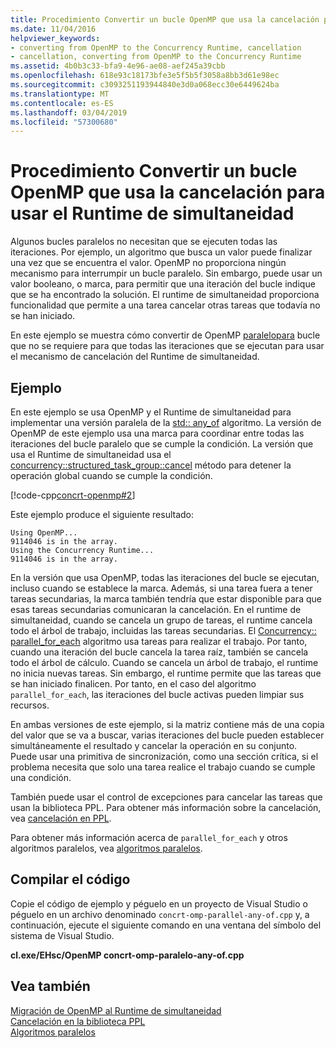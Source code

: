```yaml
---
title: Procedimiento Convertir un bucle OpenMP que usa la cancelación para usar el Runtime de simultaneidad
ms.date: 11/04/2016
helpviewer_keywords:
- converting from OpenMP to the Concurrency Runtime, cancellation
- cancellation, converting from OpenMP to the Concurrency Runtime
ms.assetid: 4b0b3c33-bfa9-4e96-ae08-aef245a39cbb
ms.openlocfilehash: 618e93c18173bfe3e5f5b5f3058a8bb3d61e98ec
ms.sourcegitcommit: c3093251193944840e3d0a068ecc30e6449624ba
ms.translationtype: MT
ms.contentlocale: es-ES
ms.lasthandoff: 03/04/2019
ms.locfileid: "57300680"
---
```

# <a name="how-to-convert-an-openmp-loop-that-uses-cancellation-to-use-the-concurrency-runtime"></a>Procedimiento Convertir un bucle OpenMP que usa la cancelación para usar el Runtime de simultaneidad

Algunos bucles paralelos no necesitan que se ejecuten todas las iteraciones. Por ejemplo, un algoritmo que busca un valor puede finalizar una vez que se encuentra el valor. OpenMP no proporciona ningún mecanismo para interrumpir un bucle paralelo. Sin embargo, puede usar un valor booleano, o marca, para permitir que una iteración del bucle indique que se ha encontrado la solución. El runtime de simultaneidad proporciona funcionalidad que permite a una tarea cancelar otras tareas que todavía no se han iniciado.

En este ejemplo se muestra cómo convertir de OpenMP [paralelo](../../parallel/concrt/how-to-use-parallel-invoke-to-write-a-parallel-sort-routine.md#parallel)[para](../../parallel/openmp/reference/for-openmp.md) bucle que no se requiere para que todas las iteraciones que se ejecutan para usar el mecanismo de cancelación del Runtime de simultaneidad.

## <a name="example"></a>Ejemplo

En este ejemplo se usa OpenMP y el Runtime de simultaneidad para implementar una versión paralela de la [std:: any_of](../../standard-library/algorithm-functions.md#any_of) algoritmo. La versión de OpenMP de este ejemplo usa una marca para coordinar entre todas las iteraciones del bucle paralelo que se cumple la condición. La versión que usa el Runtime de simultaneidad usa el [concurrency::structured_task_group::cancel](reference/structured-task-group-class.md#cancel) método para detener la operación global cuando se cumple la condición.

[!code-cpp[concrt-openmp#2](../../parallel/concrt/codesnippet/cpp/convert-an-openmp-loop-that-uses-cancellation_1.cpp)]

Este ejemplo produce el siguiente resultado:

```Output
Using OpenMP...
9114046 is in the array.
Using the Concurrency Runtime...
9114046 is in the array.
```

En la versión que usa OpenMP, todas las iteraciones del bucle se ejecutan, incluso cuando se establece la marca. Además, si una tarea fuera a tener tareas secundarias, la marca también tendría que estar disponible para que esas tareas secundarias comunicaran la cancelación. En el runtime de simultaneidad, cuando se cancela un grupo de tareas, el runtime cancela todo el árbol de trabajo, incluidas las tareas secundarias. El [Concurrency:: parallel_for_each](reference/concurrency-namespace-functions.md#parallel_for_each) algoritmo usa tareas para realizar el trabajo. Por tanto, cuando una iteración del bucle cancela la tarea raíz, también se cancela todo el árbol de cálculo. Cuando se cancela un árbol de trabajo, el runtime no inicia nuevas tareas. Sin embargo, el runtime permite que las tareas que se han iniciado finalicen. Por tanto, en el caso del algoritmo `parallel_for_each`, las iteraciones del bucle activas pueden limpiar sus recursos.

En ambas versiones de este ejemplo, si la matriz contiene más de una copia del valor que se va a buscar, varias iteraciones del bucle pueden establecer simultáneamente el resultado y cancelar la operación en su conjunto. Puede usar una primitiva de sincronización, como una sección crítica, si el problema necesita que solo una tarea realice el trabajo cuando se cumple una condición.

También puede usar el control de excepciones para cancelar las tareas que usan la biblioteca PPL. Para obtener más información sobre la cancelación, vea [cancelación en PPL](cancellation-in-the-ppl.md).

Para obtener más información acerca de `parallel_for_each` y otros algoritmos paralelos, vea [algoritmos paralelos](../../parallel/concrt/parallel-algorithms.md).

## <a name="compiling-the-code"></a>Compilar el código

Copie el código de ejemplo y péguelo en un proyecto de Visual Studio o péguelo en un archivo denominado `concrt-omp-parallel-any-of.cpp` y, a continuación, ejecute el siguiente comando en una ventana del símbolo del sistema de Visual Studio.

**cl.exe/EHsc/OpenMP concrt-omp-paralelo-any-of.cpp**

## <a name="see-also"></a>Vea también

[Migración de OpenMP al Runtime de simultaneidad](../../parallel/concrt/migrating-from-openmp-to-the-concurrency-runtime.md)<br/>
[Cancelación en la biblioteca PPL](cancellation-in-the-ppl.md)<br/>
[Algoritmos paralelos](../../parallel/concrt/parallel-algorithms.md)
